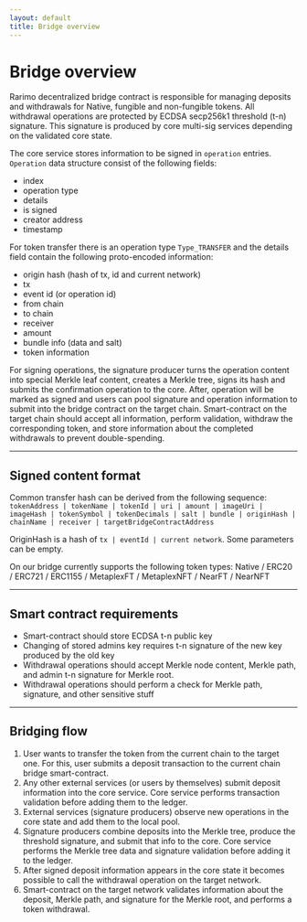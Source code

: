 ```yaml
---
layout: default
title: Bridge overview
---
```


# Bridge overview

Rarimo decentralized bridge contract is responsible for managing deposits and withdrawals for Native, fungible and
non-fungible tokens. All withdrawal operations are protected by ECDSA secp256k1 threshold (t-n) signature.
This signature is produced by core multi-sig services depending on the validated core state.

The core service stores information to be signed in `operation` entries. `Operation` data structure consist of the
following fields:

- index
- operation type
- details
- is signed
- creator address
- timestamp

For token transfer there is an operation type `Type_TRANSFER` and the details field contain the following proto-encoded
information:

- origin hash (hash of tx, id and current network)
- tx
- event id (or operation id)
- from chain
- to chain
- receiver
- amount
- bundle info (data and salt)
- token information

For signing operations, the signature producer turns the operation content into special Merkle leaf content, creates a
Merkle tree, signs its hash and submits the confirmation operation to the core. After, operation will be marked as
signed and users can pool signature and operation information to submit into the bridge contract on the target chain.
Smart-contract on the target chain should accept all information, perform validation, withdraw the corresponding token,
and store information about the completed withdrawals to prevent double-spending.

----

## Signed content format

Common transfer hash can be derived from the following sequence:
`tokenAddress | tokenName | tokenId | uri | amount | imageUri | imageHash | tokenSymbol | tokenDecimals | salt | bundle | originHash | chainName | receiver | targetBridgeContractAddress`

OriginHash is a hash of `tx | eventId | current network`.
Some parameters can be empty.

On our bridge currently supports the following token types: Native / ERC20 / ERC721 / ERC1155 / MetaplexFT /
MetaplexNFT / NearFT / NearNFT

----

## Smart contract requirements

- Smart-contract should store ECDSA t-n public key
- Changing of stored admins key requires t-n signature of the new key produced by the old key
- Withdrawal operations should accept Merkle node content, Merkle path, and admin t-n signature for Merkle root.
- Withdrawal operations should perform a check for Merkle path, signature, and other sensitive stuff

----

## Bridging flow

1. User wants to transfer the token from the current chain to the target one. For this, user submits a deposit
   transaction to the current chain bridge smart-contract.
2. Any other external services (or users by themselves) submit deposit information into the core service. Core service
   performs transaction validation before adding them to the ledger.
3. External services (signature producers) observe new operations in the core state and add them to the local pool.
4. Signature producers combine deposits into the Merkle tree, produce the threshold signature, and submit that info to
   the core. Core service performs the Merkle tree data and signature validation before adding it to the ledger.
5. After signed deposit information appears in the core state it becomes possible to call the withdrawal operation on
   the target network.
6. Smart-contract on the target network validates information about the deposit, Merkle path, and signature for the
   Merkle root, and performs a token withdrawal.




